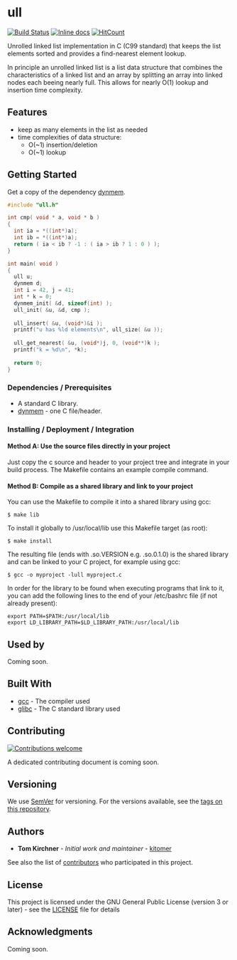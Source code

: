 # ull

[![Build Status](https://travis-ci.org/kitomer/ull.svg)](https://travis-ci.org/kitomer/ull)
[![Inline docs](http://inch-ci.org/github/kitomer/ull.svg?branch=master)](http://inch-ci.org/github/kitomer/ull)
[![HitCount](http://hits.dwyl.io/kitomer/ull.svg)](http://hits.dwyl.io/kitomer/ull)

Unrolled linked list implementation in C (C99 standard) that keeps the list elements
sorted and provides a find-nearest element lookup.

In principle an unrolled linked list is a list data structure that combines the characteristics of
a linked list and an array by splitting an array into linked nodes each beeing nearly full. This
allows for nearly O(1) lookup and insertion time complexity.

## Features

- keep as many elements in the list as needed
- time complexities of data structure:
  - O(~1) insertion/deletion
  - O(~1) lookup

## Getting Started

Get a copy of the dependency [dynmem](https://www.github.com/kitomer/dynmem).

```c
#include "ull.h"

int cmp( void * a, void * b )
{
  int ia = *((int*)a);
  int ib = *((int*)a);
  return ( ia < ib ? -1 : ( ia > ib ? 1 : 0 ) );
}

int main( void )
{
  ull u;
  dynmem d;
  int i = 42, j = 41;
  int * k = 0;
  dynmem_init( &d, sizeof(int) );
  ull_init( &u, &d, cmp );
  
  ull_insert( &u, (void*)&i );
  printf("u has %ld elements\n", ull_size( &u ));
  
  ull_get_nearest( &u, (void*)j, 0, (void**)k );
  printf("k = %d\n", *k);
  
  return 0;
}
```

### Dependencies / Prerequisites

- A standard C library.
- [dynmem](https://www.github.com/kitomer/dynmem) - one C file/header.

### Installing / Deployment / Integration

#### Method A: Use the source files directly in your project

Just copy the c source and header to your project tree and integrate in your build process.
The Makefile contains an example compile command.

#### Method B: Compile as a shared library and link to your project

You can use the Makefile to compile it into a shared library using gcc:

    $ make lib

To install it globally to /usr/local/lib use this Makefile target (as root):

    $ make install

The resulting file (ends with .so.VERSION e.g. .so.0.1.0) is the shared library and
can be linked to your C project, for example using gcc:

    $ gcc -o myproject -lull myproject.c 

In order for the library to be found when executing programs that link to it, you can
add the following lines to the end  of your /etc/bashrc file (if not already present):

    export PATH=$PATH:/usr/local/lib
    export LD_LIBRARY_PATH=$LD_LIBRARY_PATH:/usr/local/lib

## Used by

Coming soon.

## Built With

* [gcc](https://gcc.gnu.org/) - The compiler used
* [glibc](https://www.gnu.org/s/libc/) - The C standard library used

## Contributing

[![Contributions welcome](https://img.shields.io/badge/contributions-welcome-brightgreen.svg?style=flat)](https://github.com/kitomer/ull/issues)

A dedicated contributing document is coming soon.

## Versioning

We use [SemVer](http://semver.org/) for versioning. For the versions available, 
see the [tags on this repository](https://github.com/kitomer/ull/tags). 

## Authors

* **Tom Kirchner** - *Initial work and maintainer* - [kitomer](https://github.com/kitomer)

See also the list of [contributors](https://github.com/kitomer/ull/contributors)
who participated in this project.

## License

This project is licensed under the GNU General Public License (version 3 or later) -
see the [LICENSE](LICENSE) file for details

## Acknowledgments

Coming soon.

